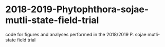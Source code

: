 # 2018-2019-Phytophthora-sojae-mutli-state-field-trial
code for figures and analyses performed in the 2018/2019 P. sojae mutli-state field trial
